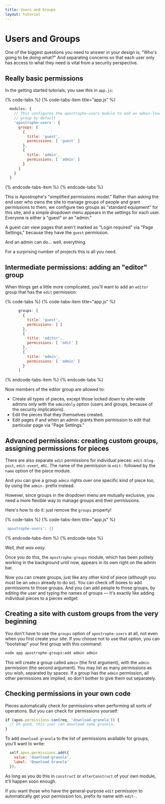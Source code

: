 ```yaml
---
title: Users and Groups
layout: tutorial
---
```


# Users and Groups

One of the biggest questions you need to answer in your design is, "Who's going to be doing what?" And separating concerns so that each user only has access to what they need is vital from a security perspective.

## Really basic permissions

In the getting started tutorials, you saw this in `app.js`:

{% code-tabs %}
{% code-tabs-item title="app.js" %}
```javascript
  modules: {
    // This configures the apostrophe-users module to add an admin-level
    // group by default
    'apostrophe-users': {
      groups: [
        {
          title: 'guest',
          permissions: [ 'guest' ]
        },
        {
          title: 'admin',
          permissions: [ 'admin' ]
        }
      ]
    }
  }
```
{% endcode-tabs-item %}
{% endcode-tabs %}

This is Apostrophe's "simplified permissions model." Rather than asking the end user who owns the site to manage groups of people and grant permissions to them, we configure two groups as "standard equipment" for this site, and a simple dropdown menu appears in the settings for each user. Everyone is either a "guest" or an "admin."

A guest can view pages that aren't marked as "Login required" via "Page Settings," because they have the `guest` permission.

And an admin can do... well, everything.

For a surprising number of projects this is all you need.

## Intermediate permissions: adding an "editor" group

When things get a little more complicated, you'll want to add an `editor` group that has the `edit` permission:

{% code-tabs %}
{% code-tabs-item title="app.js" %}
```javascript
      groups: [
        {
          title: 'guest',
          permissions: [ ]
        },
        {
          title: 'editor',
          permissions: [ 'edit' ]
        },
        {
          title: 'admin',
          permissions: [ 'admin' ]
        }
      ]
```
{% endcode-tabs-item %}
{% endcode-tabs %}

Now members of the editor group are allowed to:

* Create all types of pieces, except those locked down to site-wide admins only with the `adminOnly` option (users and groups, because of the security implications).
* Edit the pieces that they themselves created.
* Edit pages if and when an admin grants them permission to edit that particular page via "Page Settings."

## Advanced permissions: creating custom groups, assigning permissions for pieces

There are also separate `edit` permissions for individual pieces: `edit-blog-post`, `edit-event`, etc. The name of the permission is `edit-` followed by the `name` option of the piece module.

And you can give a group `admin` rights over one specific kind of piece too, by using the `admin-` prefix instead.

However, since groups in the dropdown menu are mutually exclusive, you need a more flexible way to manage groups and their permissions.

Here's how to do it: just remove the `groups` property!

{% code-tabs %}
{% code-tabs-item title="app.js" %}
```javascript
`apostrophe-users': {}
```
{% endcode-tabs-item %}
{% endcode-tabs %}

*Well, that was easy.*

Once you do this, the `apostrophe-groups` module, which has been politely working in the background until now, appears in its own right on the admin bar.

Now you can create groups, just like any other kind of piece (although you must be an `admin` already to do so). You can check off boxes to add permissions to those groups. And you can add people to those groups, by editing the user and typing the names of groups — it's exactly like adding individual pieces to a pieces widget.

## Creating a site with custom groups from the very beginning

You don't have to use the `groups` option of `apostrophe-users` at all, not even when you first create your site. If you choose not to use that option, you can "bootstrap" your first group with this command:

```bash
node app apostrophe-groups:add admin admin
```

This will create a group called `admin` (the first argument), with the `admin` permission (the second argument). You may list as many permissions as you wish, separated by spaces. If a group has the `admin` permission, all other permissions are implied, so don't bother to give them out separately.

## Checking permissions in your own code

Pieces automatically check for permissions when performing all sorts of operations. But you can check for permissions yourself:

```javascript
if (apos.permissions.can(req, 'download-granola')) {
  // Oh good, this user can download some granola.
}
```

To add `download-granola` to the list of permissions available for groups, you'll want to write:

```javascript
  self.apos.permissions.add({
    value: 'download-granola',
    label: 'Download Granola'
  });
```

As long as you do this in `construct` or `afterConstruct` of your own module, it'll happen soon enough.

If you want those who have the general-purpose `edit` permission to automatically get your permission too, prefix its name with `edit-`.